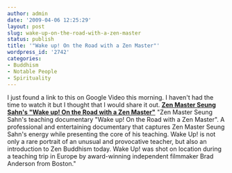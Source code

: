 ```yaml
---
author: admin
date: '2009-04-06 12:25:29'
layout: post
slug: wake-up-on-the-road-with-a-zen-master
status: publish
title: '"Wake up! On the Road with a Zen Master"'
wordpress_id: '2742'
categories:
- Buddhism
- Notable People
- Spirituality
---
```


I just found a link to this on Google Video this morning. I haven't had
the time to watch it but I thought that I would share it out. **[Zen
Master Seung Sahn's "Wake up! On the Road with a Zen
Master"](http://video.google.com/videoplay?docid=-8508306087653444091)**
"Zen Master Seung Sahn's teaching documentary "Wake up! On the Road with
a Zen Master". A professional and entertaining documentary that captures
Zen Master Seung Sahn's energy while presenting the core of his
teaching. Wake Up! is not only a rare portrait of an unusual and
provocative teacher, but also an introduction to Zen Buddhism today.
Wake Up! was shot on location during a teaching trip in Europe by
award-winning independent filmmaker Brad Anderson from Boston."
